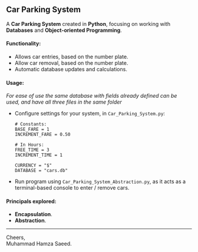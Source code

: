 ## Car Parking System
A **Car Parking System** created in **Python**, focusing on working with **Databases** and **Object-oriented Programming**.

#### Functionality:
- Allows car entries, based on the number plate.
- Allow car removal, based on the number plate.
- Automatic database updates and calculations.

#### Usage:
*For ease of use the same database with fields already defined can be used, and have all three files in the same folder*
- Configure settings for your system, in `Car_Parking_System.py`:
  
  ```
  # Constants:
  BASE_FARE = 1
  INCREMENT_FARE = 0.50

  # In Hours:
  FREE_TIME = 3
  INCREMENT_TIME = 1

  CURRENCY = "$"
  DATABASE = "cars.db"
  ```
- Run program using `Car_Parking_System_Abstraction.py`, as it acts as a terminal-based console to enter / remove cars.

#### Principals explored:
- **Encapsulation**.
- **Abstraction**.
***
Cheers,  
Muhammad Hamza Saeed.
